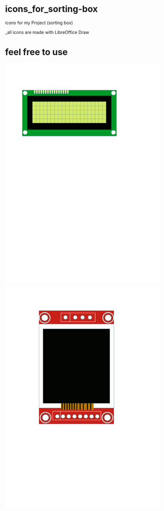 
# icons_for_sorting-box
icons for my Project (sorting box)


_all icons are made with LibreOffice Draw
# feel free to use
![](test.gif)


![](tft.gif)










